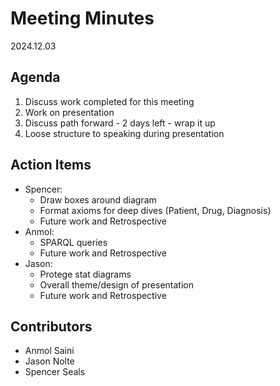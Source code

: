 # Meeting Minutes
2024.12.03

## Agenda
1. Discuss work completed for this meeting
2. Work on presentation
3. Discuss path forward - 2 days left - wrap it up
4. Loose structure to speaking during presentation

## Action Items
* Spencer:
	* Draw boxes around diagram
  * Format axioms for deep dives (Patient, Drug, Diagnosis)
  * Future work and Retrospective
* Anmol:
  * SPARQL queries
  * Future work and Retrospective
* Jason:
  * Protege stat diagrams
  * Overall theme/design of presentation
  * Future work and Retrospective

## Contributors
* Anmol Saini
* Jason Nolte
* Spencer Seals
